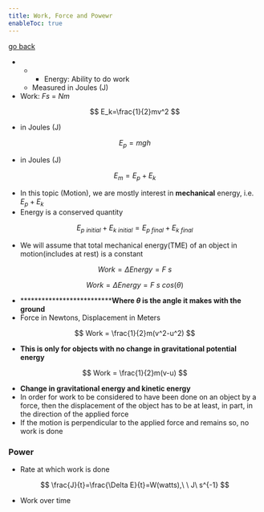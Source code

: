 ```yaml
---
title: Work, Force and Powewr
enableToc: true
---
```


[go back](Physics/11Physics.md)

- -   -   Energy: Ability to do work
    -   Measured in Joules (J)
-   Work: $Fs$ = $Nm$

$$ E_k=\frac{1}{2}mv^2 $$

-   in Joules (J)

$$ E_p=mgh $$

-   in Joules (J)

$$ E_m=E_p+E_k $$

-   In this topic (Motion), we are mostly interest in ********************mechanical******************** energy, i.e. $E_p+E_k$
-   Energy is a conserved quantity

$$ E_{p\ initial}+E_{k\ initial}=E_{p\ final}+E_{k\ final} $$

-   We will assume that total mechanical energy(TME) of an object in motion(includes at rest) is a constant

$$ Work=\Delta Energy=F\ s $$

$$ Work=\Delta Energy=F\ s\ cos(\theta) $$

-   ****************************Where $\theta$ is the angle it makes with the ground**
-   Force in Newtons, Displacement in Meters

$$ Work = \frac{1}{2}m(v^2-u^2) $$

-   ************************************This is only for objects with no change in gravitational potential energy************************************

$$ Work = \frac{1}{2}m(v-u) $$

-   **Change in gravitational energy and kinetic energy**
-   In order for work to be considered to have been done on an object by a force, then the displacement of the object has to be at least, in part, in the direction of the applied force
-   If the motion is perpendicular to the applied force and remains so, no work is done

### Power

-   Rate at which work is done

$$ \frac{J}{t}=\frac{\Delta E}{t}=W(watts),\ \ J\ s^{-1} $$

-   Work over time